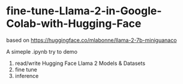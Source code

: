 # fine-tune-Llama-2-in-Google-Colab-with-Hugging-Face

based on https://huggingface.co/mlabonne/llama-2-7b-miniguanaco

A simeple .ipynb try to demo 

1. read/write Hugging Face Llama 2 Models & Datasets
2. fine tune
3. inference
